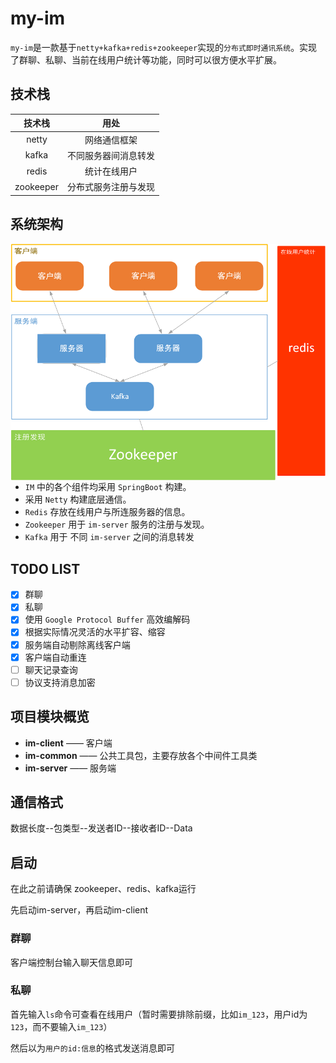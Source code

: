 # my-im

`my-im`是一款基于`netty+kafka+redis+zookeeper`实现的`分布式即时通讯系统`。实现了群聊、私聊、当前在线用户统计等功能，同时可以很方便水平扩展。

## 技术栈

|  技术栈   |         用处         |
| :-------: | :------------------: |
|   netty   |     网络通信框架     |
|   kafka   | 不同服务器间消息转发 |
|   redis   |     统计在线用户     |
| zookeeper | 分布式服务注册与发现 |

## 系统架构
<img src='./image-20210506163543932.png' style='float:left; '/>

- `IM` 中的各个组件均采用 `SpringBoot` 构建。
-  采用 `Netty` 构建底层通信。
-  `Redis` 存放在线用户与所连服务器的信息。
-  `Zookeeper` 用于 `im-server` 服务的注册与发现。
-  `Kafka` 用于 不同 `im-server` 之间的消息转发

## TODO LIST

* [x] 群聊
* [x] 私聊
* [x] 使用 `Google Protocol Buffer` 高效编解码
* [x] 根据实际情况灵活的水平扩容、缩容
* [x] 服务端自动剔除离线客户端
* [x] 客户端自动重连
* [ ] 聊天记录查询
* [ ] 协议支持消息加密

## 项目模块概览

- **im-client**	——	客户端
- **im-common**	——	公共工具包，主要存放各个中间件工具类
- **im-server**	——	服务端

## 通信格式

数据长度--包类型--发送者ID--接收者ID--Data


## 启动

在此之前请确保 zookeeper、redis、kafka运行

先启动im-server，再启动im-client

### 群聊

客户端控制台输入聊天信息即可

### 私聊

首先输入`ls`命令可查看在线用户（暂时需要排除前缀，比如`im_123`，用户id为`123`，而不要输入`im_123`）

然后以为`用户的id:信息`的格式发送消息即可
